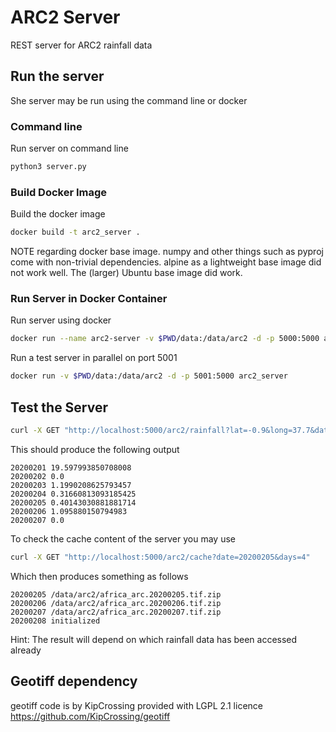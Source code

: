 # ARC2 Server
REST server for ARC2 rainfall data

## Run the server

She server may be run using the command line or docker

### Command line

Run server on command line

``` bash
python3 server.py
```

### Build Docker Image

Build the docker image

``` bash
docker build -t arc2_server .
```

NOTE regarding docker base image. numpy and other things such as pyproj come with non-trivial dependencies.
alpine as a lightweight base image did not work well. 
The (larger) Ubuntu base image did work.

### Run Server in Docker Container

Run server using docker

``` bash
docker run --name arc2-server -v $PWD/data:/data/arc2 -d -p 5000:5000 arc2_server
```

Run a test server in parallel on port 5001

``` bash
docker run -v $PWD/data:/data/arc2 -d -p 5001:5000 arc2_server
```

## Test the Server

``` bash
curl -X GET "http://localhost:5000/arc2/rainfall?lat=-0.9&long=37.7&date=20200201&days=7"
```

This should produce the following output

```
20200201 19.597993850708008
20200202 0.0
20200203 1.1990208625793457
20200204 0.31660813093185425
20200205 0.40143030881881714
20200206 1.095880150794983
20200207 0.0
```

To check the cache content of the server you may use

``` bash
curl -X GET "http://localhost:5000/arc2/cache?date=20200205&days=4"
```

Which then produces something as follows

```
20200205 /data/arc2/africa_arc.20200205.tif.zip
20200206 /data/arc2/africa_arc.20200206.tif.zip
20200207 /data/arc2/africa_arc.20200207.tif.zip
20200208 initialized
```

Hint: The result will depend on which rainfall data has been accessed already

## Geotiff dependency

geotiff code is by KipCrossing provided with LGPL 2.1 licence
https://github.com/KipCrossing/geotiff

